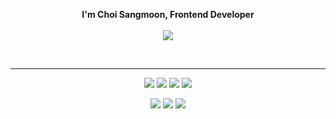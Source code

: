 <p align="center">
  <b>I'm Choi Sangmoon, Frontend Developer</b><br><br>
       <a href="mailto:laugh120@gmail.com" target="_blank">
   <img src="https://img.shields.io/badge/Gmail-EA4335.svg?style=flat-square&logo=Gmail&logoColor=ffffff"/>
   </a>
<!--   <a href="https://hill-citrine-155.notion.site/b81d301af449488b8c7b0a009c975567" target="_blank"><img src="https://img.shields.io/badge/Portfolio-000000?style=flat-square&logo=Notion&logoColor=ffffff"/></a> -->
</p>

<br>

***
<p align="center">
  <img src="https://img.shields.io/badge/JavaScript-BB2649?style=for-the-badge&logo=JavaScript&logoColor=F7DF1E"> <img src="https://img.shields.io/badge/TypeScript-10556E?style=for-the-badge&logo=TypeScript&logoColor=white"> <img src="https://img.shields.io/badge/React-138EBA?style=for-the-badge&logo=React&logoColor=white"> <img src="https://img.shields.io/badge/Next.js-6E0B22?style=for-the-badge&logo=Next.js&logoColor=white">
</p>
<p align="center">
  <img src="https://img.shields.io/badge/AWSLambda-FF9900?style=for-the-badge&logo=AWSLambda&logoColor=white"> <img src="https://img.shields.io/badge/DynamoDB-4053D6?style=for-the-badge&logo=DynamoDB&logoColor=white"> <img src="https://img.shields.io/badge/S3-569A31?style=for-the-badge&logo=S3&logoColor=white">
</p>
